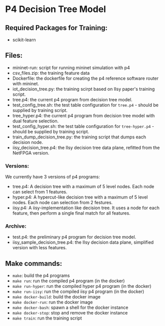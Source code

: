 # P4 Decision Tree Model

## Required Packages for Training:
- scikit-learn

## Files:
- mininet-run: script for running mininet simulation with p4
- csv_files.zip: the training feature data
- Dockerfile: the dockerfile for creating the p4 reference software router with mininet. 
- iot_decision_tree.py: the training scirpt based on IIsy paper's training script. 
- tree.p4: the current p4 program from decision tree model.
- test_config_tree.sh: the test table configuration for `tree.p4` - should be supplied by training script. 
- tree_hyper.p4: the current p4 program from decision tree model with dual feature selection.
- test_config_hyper.sh: the test table configuration for `tree-hyper.p4` - should be supplied by training script. 
- train_dump_decision_tree.py: the training script that dumps each decision node. 
- iisy_decision_tree.p4: the IIsy decision tree data plane, refitted from the NetFPGA version.

### Versions:
We currently have 3 versions of p4 programs:
- tree.p4: A decision tree with a maximum of 5 level nodes. Each node can select from 1 features. 
- hyper.p4: A hypercut-like decision tree with a maximum of 5 level nodes. Each node can selection from 2 festures. 
- iisy.p4: A iisy-implementation like decision tree. It uses a node for each feature, then perform a single final match for all features. 

### Archive:
- test.p4: the preliminary p4 program for decision tree model. 
- iisy_sample_decision_tree.p4: the IIsy decision data plane, simplified version with less features.

## Make commands:
- `make`: build the p4 programs
- `make run`: run the compiled p4 program (in the docker)
- `make run-hyper`: run the compiled hyper p4 program (in the docker)
- `make run-iisy`: run the compiled iisy p4 program (in the docker)
- `make docker-build`: build the docker image
- `make docker-run`: run the docker image
- `make docker-bash`: spawn a shell for the docker instance
- `make docker-stop`: stop and remove the docker instance
- `make train`: run the training script

